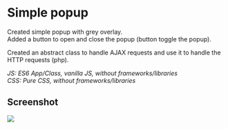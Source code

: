 # Simple popup

Created simple popup with grey overlay.  
Added a button to open and close the popup (button toggle the popup).  

Created an abstract class to handle AJAX requests and use it to handle the HTTP requests (php).  

*JS: ES6 App/Class, vanilla JS, without frameworks/libraries*  
*CSS: Pure CSS, without frameworks/libraries*  

## Screenshot
![](https://user-images.githubusercontent.com/5914643/82734205-f9e16000-9d21-11ea-8c86-50dbee5f17bf.jpg)
